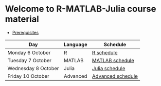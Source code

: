 # Welcome to R-MATLAB-Julia course material

- [Prerequisites](prereqs.md)

Day                |Language|Schedule
-------------------|--------|-----------------------------------------
Monday 6 October   |R       |[R schedule](r/schedule.md)
Tuesday 7 October  |MATLAB  |[MATLAB schedule](matlab/schedule.md)
Wednesday 8 October|Julia   |[Julia schedule](julia/schedule.md)
Friday 10 October  |Advanced|[Advanced schedule](advanced/schedule.md)
